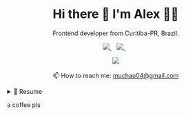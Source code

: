 

<h1 align='center'>
  Hi there 👋 I'm Alex 👨‍💻
</h1>

<p align='center'>
  Frontend developer from Curitiba-PR, Brazil.
</p>



<p align='center'>
  
  <a href="https://www.linkedin.com/in/alexmuchau/">
    <img src="https://img.shields.io/badge/linkedin-%230077B5.svg?&style=for-the-badge&logo=linkedin&logoColor=white" />
  </a>&nbsp;&nbsp;
  <a href="https://instagram.com/alexmuchau">
    <img src="https://img.shields.io/badge/instagram-%23E4405F.svg?&style=for-the-badge&logo=instagram&logoColor=white" />        
  </a>&nbsp;&nbsp;
  
</p>

<p align='center'>
  <a href="#"><img src="https://github-readme-stats.vercel.app/api?username=alexmuchau&show_icons=true&count_private=true&theme=dark" width="350"></a>
</p>

<p align='center'>
  📫 How to reach me: <a href='mailto:muchau04@gmail.com'>muchau04@gmail.com</a>
</p>

<details>
  <summary>📃 Resume</summary>


## Education

- 📖 **Computer Science**\
📆 2022 - ...\
📍 **Positivo University** - Curitiba-PR, Brazil
  
- 🔥 **Ignite - Rocketseat**\
📆 2022 - ...\

## Skills
  
<h2>👨‍💻 Advanced</h2>
  
<img align="right" src="https://img.shields.io/badge/TypeScript-007ACC?style=for-the-badge&logo=typescript&logoColor=white" />

- <code><img height="20" src="https://raw.githubusercontent.com/github/explore/80688e429a7d4ef2fca1e82350fe8e3517d3494d/topics/typescript/typescript.png"></code>
**TypeScript**\
  
<img align="right" src="https://img.shields.io/badge/JavaScript-323330?style=for-the-badge&logo=javascript&logoColor=F7DF1E" />

- <code><img height="20" src="https://raw.githubusercontent.com/github/explore/80688e429a7d4ef2fca1e82350fe8e3517d3494d/topics/javascript/javascript.png"></code>
**JavaScript**\

<img align="right" src="https://img.shields.io/badge/React-20232A?style=for-the-badge&logo=react&logoColor=61DAFB" />

- <code><img height="20" src="https://raw.githubusercontent.com/github/explore/80688e429a7d4ef2fca1e82350fe8e3517d3494d/topics/react/react.png"></code>
**ReactJS**\

<h2>💻 Studying</h2>

<img align="right" src="https://img.shields.io/badge/Node.js-339933?style=for-the-badge&logo=nodedotjs&logoColor=white" />

- <code><img height="20" src="https://raw.githubusercontent.com/github/explore/80688e429a7d4ef2fca1e82350fe8e3517d3494d/topics/nodejs/nodejs.png"></code>
**NodeJS**\

<img align="right" src="https://img.shields.io/badge/Dart-0175C2?style=for-the-badge&logo=dart&logoColor=white" />

- <code><img height="20" src="https://raw.githubusercontent.com/github/explore/80688e429a7d4ef2fca1e82350fe8e3517d3494d/topics/dart/dart.png"></code>
**Dart**\
  
<img align="right" src="https://img.shields.io/badge/Flutter-02569B?style=for-the-badge&logo=flutter&logoColor=white" />

- <code><img height="20" src="https://raw.githubusercontent.com/github/explore/80688e429a7d4ef2fca1e82350fe8e3517d3494d/topics/flutter/flutter.png"></code>
**Flutter**\

</details>

a coffee pls
